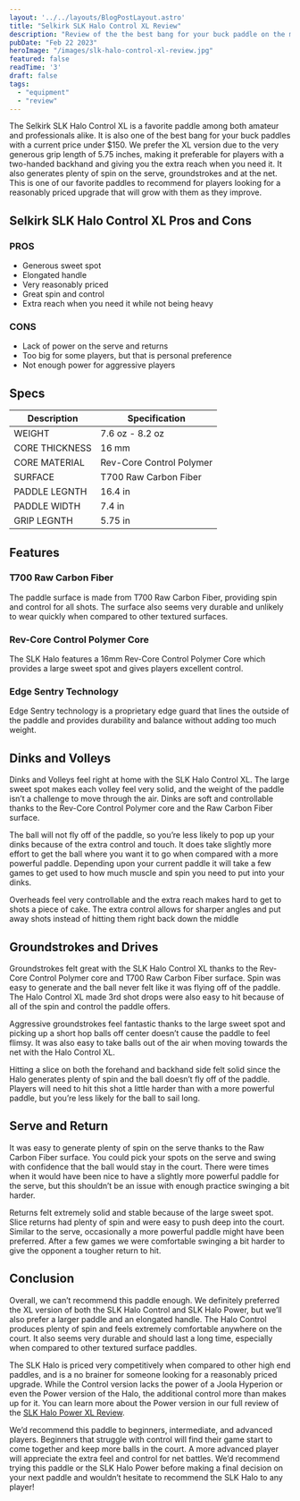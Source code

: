 ```yaml
---
layout: '../../layouts/BlogPostLayout.astro'
title: "Selkirk SLK Halo Control XL Review"
description: "Review of the the best bang for your buck paddle on the market today!"
pubDate: "Feb 22 2023"
heroImage: "/images/slk-halo-control-xl-review.jpg"
featured: false
readTime: '3'
draft: false
tags: 
  - "equipment"
  - "review"
---
```


The Selkirk SLK Halo Control XL is a favorite paddle among both amateur and professionals alike. It is also one of the best bang for your buck paddles with a current price under $150. We prefer the XL version due to the very generous grip length of 5.75 inches, making it preferable for players with a two-handed backhand and giving you the extra reach when you need it. It also generates plenty of spin on the serve, groundstrokes and at the net. This is one of our favorite paddles to recommend for players looking for a reasonably priced upgrade that will grow with them as they improve.

## Selkirk SLK Halo Control XL Pros and Cons
### PROS
- Generous sweet spot
- Elongated handle
- Very reasonably priced
- Great spin and control
- Extra reach when you need it while not being heavy

### CONS
- Lack of power on the serve and returns
- Too big for some players, but that is personal preference
- Not enough power for aggressive players

## Specs
| Description      | Specification  |
| ----------- | ----------- |
| WEIGHT | 7.6 oz - 8.2 oz |
| CORE THICKNESS | 16 mm |
| CORE MATERIAL  | Rev-Core Control Polymer |
| SURFACE | T700 Raw Carbon Fiber |
| PADDLE LEGNTH | 16.4 in |
| PADDLE WIDTH | 7.4 in |
| GRIP LEGNTH | 5.75 in |

## Features
### T700 Raw Carbon Fiber

The paddle surface is made from T700 Raw Carbon Fiber, providing spin and control for all shots. The surface also seems very durable and unlikely to wear quickly when compared to other textured surfaces.

### Rev-Core Control Polymer Core

The SLK Halo features a 16mm Rev-Core Control Polymer Core which provides a large sweet spot and gives players excellent control. 

### Edge Sentry Technology

Edge Sentry technology is a proprietary edge guard that lines the outside of the paddle and provides durability and balance without adding too much weight.

## Dinks and Volleys

Dinks and Volleys feel right at home with the SLK Halo Control XL. The large sweet spot makes each volley feel very solid, and the weight of the paddle isn’t a challenge to move through the air. Dinks are soft and controllable thanks to the Rev-Core Control Polymer core and the Raw Carbon Fiber surface.

The ball will not fly off of the paddle, so you’re less likely to pop up your dinks because of the extra control and touch. It does take slightly more effort to get the ball where you want it to go when compared with a more powerful paddle. Depending upon your current paddle it will take a few games to get used to how much muscle and spin you need to put into your dinks.

Overheads feel very controllable and the extra reach makes hard to get to shots a piece of cake. The extra control allows for sharper angles and put away shots instead of hitting them right back down the middle

## Groundstrokes and Drives

Groundstrokes felt great with the SLK Halo Control XL thanks to the Rev-Core Control Polymer core and T700 Raw Carbon Fiber surface. Spin was easy to generate and the ball never felt like it was flying off of the paddle. The Halo Control XL made 3rd shot drops were also easy to hit because of all of the spin and control the paddle offers. 

Aggressive groundstrokes feel fantastic thanks to the large sweet spot and picking up a short hop balls off center doesn’t cause the paddle to feel flimsy. It was also easy to take balls out of the air when moving towards the net with the Halo Control XL.

Hitting a slice on both the forehand and backhand side felt solid since the Halo generates plenty of spin and the ball doesn’t fly off of the paddle. Players will need to hit this shot a little harder than with a more powerful paddle, but you’re less likely for the ball to sail long.

## Serve and Return

It was easy to generate plenty of spin on the serve thanks to the Raw Carbon Fiber surface. You could pick your spots on the serve and swing with confidence that the ball would stay in the court. There were times when it would have been nice to have a slightly more powerful paddle for the serve, but this shouldn’t be an issue with enough practice swinging a bit harder.

Returns felt extremely solid and stable because of the large sweet spot. Slice returns had plenty of spin and were easy to push deep into the court. Similar to the serve, occasionally a more powerful paddle might have been preferred. After a few games we were comfortable swinging a bit harder to give the opponent a tougher return to hit.

## Conclusion

Overall, we can’t recommend this paddle enough. We definitely preferred the XL version of both the SLK Halo Control and SLK Halo Power, but we’ll also prefer a larger paddle and an elongated handle. The Halo Control produces plenty of spin and feels extremely comfortable anywhere on the court. It also seems very durable and should last a long time, especially when compared to other textured surface paddles.

The SLK Halo is priced very competitively when compared to other high end paddles, and is a no brainer for someone looking for a reasonably priced upgrade. While the Control version lacks the power of a Joola Hyperion or even the Power version of the Halo, the additional control more than makes up for it. You can learn more about the Power version in our full review of the  <a href="/blog/selkirk-slk-halo-power-xl-review">SLK Halo Power XL Review</a>.

We’d recommend this paddle to beginners, intermediate, and advanced players. Beginners that struggle with control will find their game start to come together and keep more balls in the court. A more advanced player will appreciate the extra feel and control for net battles.  We’d recommend trying this paddle or the SLK Halo Power before making a final decision on your next paddle and wouldn’t hesitate to recommend the SLK Halo to any player!